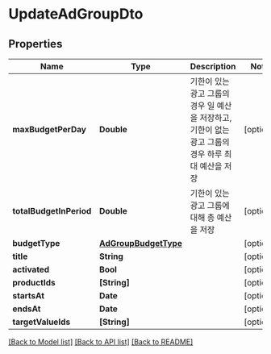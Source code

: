 # UpdateAdGroupDto

## Properties
Name | Type | Description | Notes
------------ | ------------- | ------------- | -------------
**maxBudgetPerDay** | **Double** | 기한이 있는 광고 그룹의 경우 일 예산을 저장하고, 기한이 없는 광고 그룹의 경우 하루 최대 예산을 저장 | [optional] 
**totalBudgetInPeriod** | **Double** | 기한이 있는 광고 그룹에 대해 총 예산을 저장 | [optional] 
**budgetType** | [**AdGroupBudgetType**](AdGroupBudgetType.md) |  | [optional] 
**title** | **String** |  | [optional] 
**activated** | **Bool** |  | [optional] 
**productIds** | **[String]** |  | [optional] 
**startsAt** | **Date** |  | [optional] 
**endsAt** | **Date** |  | [optional] 
**targetValueIds** | **[String]** |  | [optional] 

[[Back to Model list]](../README.md#documentation-for-models) [[Back to API list]](../README.md#documentation-for-api-endpoints) [[Back to README]](../README.md)


